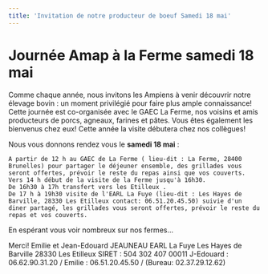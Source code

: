 ```yaml
---
title: 'Invitation de notre producteur de boeuf Samedi 18 mai'
---
```



# Journée Amap à la Ferme samedi 18 mai

Comme chaque année, nous invitons les Ampiens à venir découvrir notre élevage bovin : un moment privilégié pour faire plus ample connaissance! Cette journée est co-organisée avec le GAEC La Ferme, nos voisins et amis producteurs de porcs, agneaux, farines et pâtes. Vous êtes également les bienvenus chez eux! Cette année la visite débutera chez nos collègues!

Nous vous donnons rendez vous le **samedi 18 mai** :

    A partir de 12 h au GAEC de La Ferme ( lieu-dit : La Ferme, 28400 Brunelles) pour partager le déjeuner ensemble, des grillades vous seront offertes, prévoir le reste du repas ainsi que vos couverts.
    Vers 14 h début de la visite de la Ferme jusqu'à 16h30.
    De 16h30 à 17h transfert vers les Etilleux .
    De 17 h à 19h30 visite de l'EARL La Fuye (lieu-dit : Les Hayes de Barville, 28330 Les Etilleux contact: 06.51.20.45.50) suivie d'un diner partagé, les grillades vous seront offertes, prévoir le reste du repas et vos couverts.


En espérant vous voir nombreux sur nos fermes...

Merci!
Emilie et Jean-Edouard JEAUNEAU
EARL La Fuye
Les Hayes de Barville
28330 Les Etilleux
SIRET : 504 302 407 00011
J-Edouard : 06.62.90.31.20 / Emilie : 06.51.20.45.50 /
(Bureau: 02.37.29.12.62)  